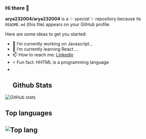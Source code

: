 ### Hi there 👋


**arya232004/arya232004** is a ✨ _special_ ✨ repository because its `README.md` (this file) appears on your GitHub profile.

Here are some ideas to get you started:

- 🔭 I’m currently working on Javascript...
- 🌱 I’m currently learning React ...
- 📫 How to reach me: <a href="https://www.linkedin.com/in/arya-nikale-6bb212191">Linkedin</a>
- ⚡ Fun fact: HHTML is a programming language
- <br>
  <h2>Github Stats</h2>

 
 ![GitHub stats](https://github-readme-stats.vercel.app/api?username=arya232004&show_icons=true&theme=dark)<br>

 <h2>Top languages<h2>
  
 ![Top lang](https://github-readme-stats.vercel.app/api/top-langs/?username=Manraj29&theme=dark&layout=compact)
 
